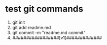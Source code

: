 # test git commands

1. git init
2. git add readme.md
3. git commit -m "readme.md commit"
4. #################[v1]#############

